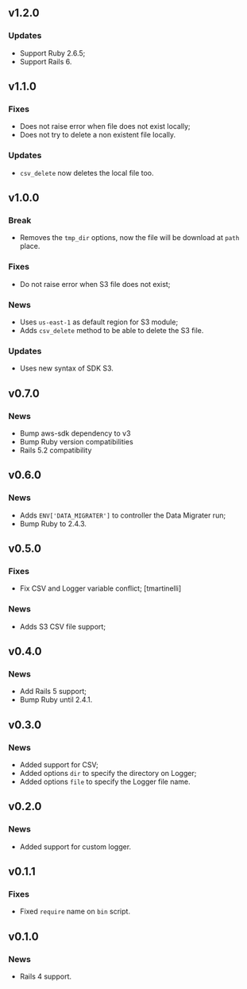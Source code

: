 ## v1.2.0

### Updates

- Support Ruby 2.6.5;
- Support Rails 6.

## v1.1.0

### Fixes

- Does not raise error when file does not exist locally;
- Does not try to delete a non existent file locally.

### Updates

- `csv_delete` now deletes the local file too.

## v1.0.0

### Break

- Removes the `tmp_dir` options, now the file will be download at `path` place.

### Fixes

- Do not raise error when S3 file does not exist;

### News

- Uses `us-east-1` as default region for S3 module;
- Adds `csv_delete` method to be able to delete the S3 file.

### Updates

- Uses new syntax of SDK S3.

## v0.7.0

### News

- Bump aws-sdk dependency to v3
- Bump Ruby version compatibilities
- Rails 5.2 compatibility

## v0.6.0

### News

- Adds `ENV['DATA_MIGRATER']` to controller the Data Migrater run;
- Bump Ruby to 2.4.3.

## v0.5.0

### Fixes

- Fix CSV and Logger variable conflict; [tmartinelli]

### News

- Adds S3 CSV file support;

## v0.4.0

### News

- Add Rails 5 support;
- Bump Ruby until 2.4.1.

## v0.3.0

### News

- Added support for CSV;
- Added options `dir` to specify the directory on Logger;
- Added options `file` to specify the Logger file name.

## v0.2.0

### News

- Added support for custom logger.

## v0.1.1

### Fixes

- Fixed `require` name on `bin` script.

## v0.1.0

### News

- Rails 4 support.
